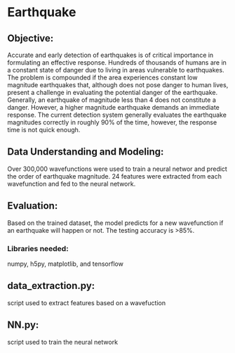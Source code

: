 # Earthquake

## Objective:

Accurate and early detection of earthquakes is of critical importance in formulating an effective response. Hundreds of thousands of humans are in a constant state of danger due to living in areas vulnerable to earthquakes. The problem is compounded if the area experiences constant low magnitude earthquakes that, although does not pose danger to human lives, present a challenge in evaluating the potential danger of the earthquake. Generally, an earthquake of magnitude less than 4 does not constitute a danger. However, a higher magnitude earthquake demands an immediate response. The current detection system generally evaluates the earthquake magnitudes correctly in roughly 90% of the time, however, the response time is not quick enough.

## Data Understanding and Modeling:

Over 300,000 wavefunctions were used to train a neural networ and predict the order of earthquake magnitude. 24 features were extracted from each wavefunction and fed to the neural network.

## Evaluation:

Based on the trained dataset, the model predicts for a new wavefunction if an earthquake will happen or not. The testing accuracy is >85%.


### Libraries needed:

numpy, h5py, matplotlib, and tensorflow

## data_extraction.py:
script used to extract features based on a wavefuction

## NN.py:

script used to train the neural network
